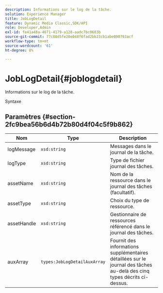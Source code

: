 ```yaml
---
description: Informations sur le log de la tâche.
solution: Experience Manager
title: JobLogDetail
feature: Dynamic Media Classic,SDK/API
role: Developer,Admin
exl-id: fe41a48a-4671-4179-a128-aadc7bc0683b
source-git-commit: 77c88d5fe20e048f6fad2bb23cb1abe090793acf
workflow-type: tm+mt
source-wordcount: '61'
ht-degree: 8%

---
```


# JobLogDetail{#joblogdetail}

Informations sur le log de la tâche.

Syntaxe

## Paramètres {#section-2fc9bea56b6d4b72b80d4f04c5f9b862}

| Nom | Type | Description |
|---|---|---|
| logMessage | `xsd:string` | Messages dans le journal de la tâche. |
| logType | `xsd:string` | Type de fichier journal des tâches. |
| assetName | `xsd:string` | Nom de la ressource dans le journal des tâches (facultatif). |
| assetType | `xsd:string` | Choix du type de ressource. |
| assetHandle | `xsd:string` | Gestionnaire de ressources référencé dans le journal des tâches. |
| auxArray | `types:JobLogDetailAuxArray` | Fournit des informations supplémentaires détaillées sur le journal des tâches au-delà des cinq types décrits ci-dessus. |
